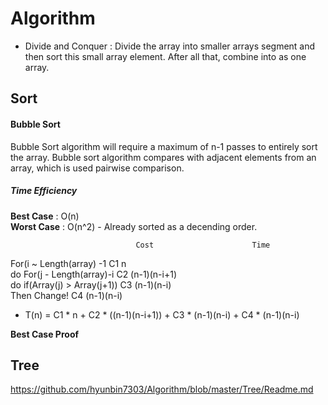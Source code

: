 
# Algorithm


* Divide and Conquer : Divide the array into smaller arrays segment and then sort this small array element. After all that, combine into as one array. 



## Sort

#### Bubble Sort

Bubble Sort algorithm will require a maximum of n-1 passes to entirely sort the array. 
Bubble sort algorithm compares with adjacent elements from an array, which is used pairwise comparison. 
##### Time Efficiency
**Best Case** : O(n)          
**Worst Case** : O(n^2) - Already sorted as a decending order. 

                                Cost                      Time
For(i ~ Length(array) -1         C1                          n                                
  do For(j - Length(array)-i     C2                       (n-1)(n-i+1)                      
  do if(Array(j) > Array(j+1))   C3                        (n-1)(n-i)                     
       Then Change!              C4                        (n-1)(n-i)      
            
 - T(n) = C1 * n + C2 * ((n-1)(n-i+1))  + C3 * (n-1)(n-i)   + C4 * (n-1)(n-i)                     
    
     
**Best Case Proof**




## Tree

https://github.com/hyunbin7303/Algorithm/blob/master/Tree/Readme.md        
